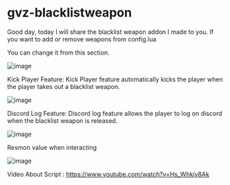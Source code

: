 # gvz-blacklistweapon

Good day, today I will share the blacklist weapon addon I made to you. If you want to add or remove weapons from config.lua



You can change it from this section. 

![image](https://user-images.githubusercontent.com/74410669/114671273-929f1680-9d0c-11eb-84e4-be5bc88c4e36.png)

Kick Player Feature: Kick Player feature automatically kicks the player when the player takes out a blacklist weapon. 

![image](https://user-images.githubusercontent.com/74410669/114671341-a9456d80-9d0c-11eb-9a64-21a423563f03.png)

Discord Log Feature: Discord log feature allows the player to log on discord when the blacklist weapon is released. 

![image](https://user-images.githubusercontent.com/74410669/114671400-bc583d80-9d0c-11eb-9419-f4880561a8c0.png)


Resmon value when interacting 

![image](https://user-images.githubusercontent.com/74410669/114671466-ced27700-9d0c-11eb-9b3d-f47cd7edf6b0.png)


Video About Script  : https://www.youtube.com/watch?v=Hs_Whkiv8Ak
